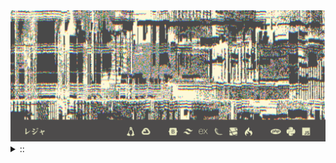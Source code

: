 <img src="./banner.png">
<details><summary> :: </summary>
<!--START_SECTION:waka-->

```rust
From: 09 August 2024 - To: 30 August 2024

Total Time: 75 hrs 18 mins

Python                     16 hrs 36 mins  /////--------------------   19.67 %
JavaScript                 13 hrs 44 mins  ////---------------------   16.27 %
PHP                        10 hrs 2 mins   ///----------------------   11.90 %
Other                      9 hrs 6 mins    ///----------------------   10.79 %
```

<!--END_SECTION:waka-->
</details>
